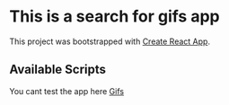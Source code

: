 # This is a search for gifs app

This project was bootstrapped with [Create React App](https://github.com/facebook/create-react-app).

## Available Scripts

You cant test the app here [Gifs](https://)